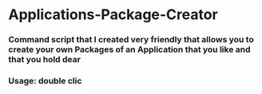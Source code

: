 # Applications-Package-Creator

### Command script that I created very friendly that allows you to create your own Packages of an Application that you like and that you hold dear

### Usage: double clic